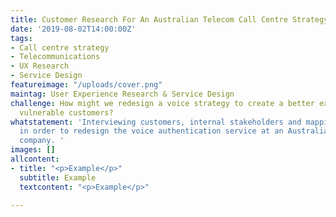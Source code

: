 ```yaml
---
title: Customer Research For An Australian Telecom Call Centre Strategy
date: '2019-08-02T14:00:00Z'
tags:
- Call centre strategy
- Telecommunications
- UX Research
- Service Design
featureimage: "/uploads/cover.png"
maintag: User Experience Research & Service Design
challenge: How might we redesign a voice strategy to create a better experience for
  vulnerable customers?
whatstatement: 'Interviewing customers, internal stakeholders and mapping out processes
  in order to redesign the voice authentication service at an Australian Telecoms
  company. '
images: []
allcontent:
- title: "<p>Example</p>"
  subtitle: Example
  textcontent: "<p>Example</p>"
  
---
```

